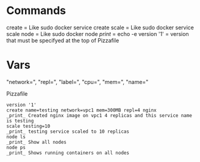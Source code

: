 # Commands

create = Like sudo docker service create
scale = Like sudo docker service scale
node  = Like sudo docker node
_print_  =  echo -e
version '1' = version that must be specifyed at the top of Pizzafile


# Vars

"network=", "repl=", "label=", "cpu=", "mem=", "name="



Pizzafile

```
version '1'
create name=testing network=vpc1 mem=300MB repl=4 nginx
_print_ Created nginx image on vpc1 4 replicas and this service name is testing
scale testing=10
_print_ testing service scaled to 10 replicas
node ls
_print_ Show all nodes
node ps
_print_ Shows running containers on all nodes
```

